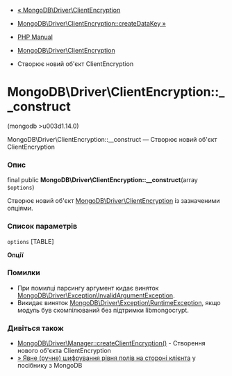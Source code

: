 - [«
MongoDB\Driver\ClientEncryption](class.mongodb-driver-clientencryption.md)
- [MongoDB\Driver\ClientEncryption::createDataKey
»](mongodb-driver-clientencryption.createdatakey.md)

- [PHP Manual](index.md)
- [MongoDB\Driver\ClientEncryption](class.mongodb-driver-clientencryption.md)
- Створює новий об'єкт ClientEncryption

# MongoDB\Driver\ClientEncryption::\_\_construct

(mongodb \>u003d1.14.0)

MongoDB\Driver\ClientEncryption::\_\_construct — Створює новий об'єкт
ClientEncryption

### Опис

final public **MongoDB\Driver\ClientEncryption::\_\_construct**(array
`$options`)

Створює новий об'єкт
[MongoDB\Driver\ClientEncryption](class.mongodb-driver-clientencryption.md)
із зазначеними опціями.

### Список параметрів

`options`
[TABLE]

**Опції**

### Помилки

- При помилці парсингу аргумент кидає виняток
[MongoDB\Driver\Exception\InvalidArgumentException](class.mongodb-driver-exception-invalidargumentexception.md).
- Викидає виняток
[MongoDB\Driver\Exception\RuntimeException](class.mongodb-driver-exception-runtimeexception.md),
якщо модуль був скомпілюваний без підтримки libmongocrypt.

### Дивіться також

- [MongoDB\Driver\Manager::createClientEncryption()](mongodb-driver-manager.createclientencryption.md) -
Створення нового об'єкта ClientEncryption
- [» Явне (ручне) шифрування рівня полів на стороні
клієнта](https://www.mongodb.com/docs/manual/core/security-explicit-client-side-encryption/)
у посібнику з MongoDB

